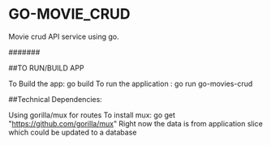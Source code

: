 ﻿# GO-MOVIE_CRUD
 
 Movie crud API service using go.
 
 #######
 
 ##TO RUN/BUILD APP
 
 To Build the app: go build
 To run the application :  go run go-movies-crud
 
##Technical Dependencies:

Using gorilla/mux for routes
To install mux: go get "https://github.com/gorilla/mux"
Right now the data is from application slice which could be updated to a database 
